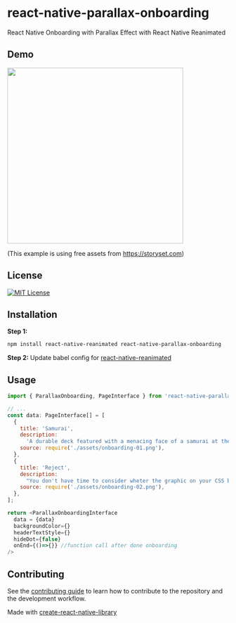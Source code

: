 # react-native-parallax-onboarding

React Native Onboarding with Parallax Effect with React Native Reanimated
## Demo

<img src="https://github.com/Vn-ChemGio/react-native-parallax-onboarding/blob/master/demo/demo.gif" height="400" />

(This example is using free assets from https://storyset.com)

## License
[![MIT License](https://img.shields.io/badge/License-MIT-green.svg)](https://choosealicense.com/licenses/mit/)

## Installation
**Step 1:**
```sh
npm install react-native-reanimated react-native-parallax-onboarding
```

**Step 2:**
Update babel config for [react-native-reanimated](https://docs.swmansion.com/react-native-reanimated/docs/fundamentals/getting-started/#step-2-add-reanimateds-babel-plugin)
## Usage

```js
import { ParallaxOnboarding, PageInterface } from 'react-native-parallax-onboarding';

// ...
const data: PageInterface[] = [
  {
    title: 'Samurai',
    description:
      'A durable deck featured with a menacing face of a samurai at the center of the underside accompanied with a large red sun motif.',
    source: require('./assets/onboarding-01.png'),
  },
  {
    title: 'Reject',
    description:
      "You don't have time to consider wheter the graphic on your CSS board would be considered modernist.",
    source: require('./assets/onboarding-02.png'),
  },
];

return <ParallaxOnboardingInterface
  data = {data}
  backgroundColor={}
  headerTextStyle={}
  hideDot={false}
  onEnd={()=>{}} //function call after done onboarding
/>
```

## Contributing
See the [contributing guide](CONTRIBUTING.md) to learn how to contribute to the repository and the development workflow.

Made with [create-react-native-library](https://github.com/callstack/react-native-builder-bob)
